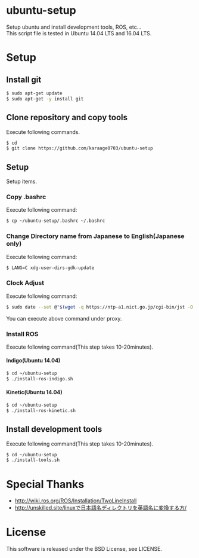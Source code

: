 # ubuntu-setup
Setup ubuntu and install development tools, ROS, etc...  
This script file is tested in Ubuntu 14.04 LTS and 16.04 LTS.

# Setup
## Install git
```sh
$ sudo apt-get update
$ sudo apt-get -y install git
```
## Clone repository and copy tools
Execute following commands.
```sh
$ cd
$ git clone https://github.com/karaage0703/ubuntu-setup
```
## Setup
Setup items.


### Copy .bashrc
Execute following command:
```sh
$ cp ~/ubuntu-setup/.bashrc ~/.bashrc
```

### Change Directory name from Japanese to English(Japanese only)
Execute following command:

```sh
$ LANG=C xdg-user-dirs-gdk-update
```

### Clock Adjust
Execute following command:

```sh
$ sudo date --set @"$(wget -q https://ntp-a1.nict.go.jp/cgi-bin/jst -O - | sed -n 4p | cut -d. -f1)"
```

You can execute above command under proxy.

### Install ROS
Execute following command(This step takes 10-20minutes).

#### Indigo(Ubuntu 14.04)
```sh
$ cd ~/ubuntu-setup
$ ./install-ros-indigo.sh
```

#### Kinetic(Ubuntu 14.04)
```sh
$ cd ~/ubuntu-setup
$ ./install-ros-kinetic.sh
```



## Install development tools
Execute following command(This step takes 10-20minutes).
```sh
$ cd ~/ubuntu-setup
$ ./install-tools.sh
```


# Special Thanks
- http://wiki.ros.org/ROS/Installation/TwoLineInstall
- http://unskilled.site/linuxで日本語名ディレクトリを英語名に変換する方/

# License
This software is released under the BSD License, see LICENSE.
